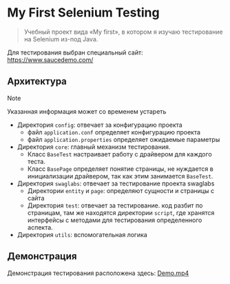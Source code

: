 # My First Selenium Testing

> Учебный проект вида «My first», в котором я изучаю тестирование на Selenium из-под Java.

Для тестирования выбран специальный сайт: https://www.saucedemo.com/

## Архитектура

> [!NOTE]  
> Указанная информация может со временем устареть

- Директория `config`: отвечает за конфигурацию проекта
    - файл `application.conf` определяет конфигурацию проекта
    - файл `application.properties` определяет ожидаемые параметры
- Директория `core`: главный механизм тестирования.
    - Класс `BaseTest` настраивает работу с драйвером для каждого теста.
    - Класс `BasePage` определяет понятие страницы, не нуждается в инициализации драйвером, так как этим
      занимается `BaseTest`.
- Директория `swaglabs`: отвечает за тестирование проекта swaglabs
    - Директории `entity` и `page`: определяют сущности и страницы с сайта
    - Директория `test`: отвечает за тестирование. код разбит по страницам, там же находятся директории `script`, где
      хранятся интерфейсы с методами для тестирования определенного аспекта.
- Директория `utils`: вспомогательная логика

## Демонстрация

Демонстрация тестирования расположена здесь: [Demo.mp4](.readme/Demo.mp4)

